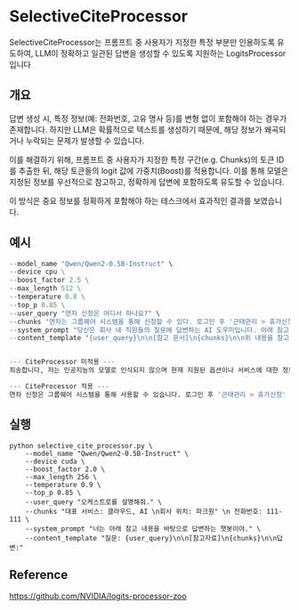 # SelectiveCiteProcessor
SelectiveCiteProcessor는 프롬프트 중 사용자가 지정한 특정 부분만 인용하도록 유도하여, LLM이 정확하고 일관된 답변을 생성할 수 있도록 지원하는 LogitsProcessor입니다

## 개요
답변 생성 시, 특정 정보(예: 전화번호, 고유 명사 등)를 변형 없이 포함해야 하는 경우가 존재합니다.
하지만 LLM은 확률적으로 텍스트를 생성하기 때문에, 해당 정보가 왜곡되거나 누락되는 문제가 발생할 수 있습니다.

이를 해결하기 위해, 프롬프트 중 사용자가 지정한 특정 구간(e.g. Chunks)의 토큰 ID를 추출한 뒤, 해당 토큰들의 logit 값에 가중치(Boost)를 적용합니다.
이를 통해 모델은 지정된 정보를 우선적으로 참고하고, 정확하게 답변에 포함하도록 유도할 수 있습니다.

이 방식은 중요 정보를 정확하게 포함해야 하는 테스크에서 효과적인 결과를 보였습니다.

## 예시
```python
--model_name "Qwen/Qwen2-0.5B-Instruct" \
--device cpu \
--boost_factor 2.5 \
--max_length 512 \
--temperature 0.8 \
--top_p 0.85 \
--user_query "연차 신청은 어디서 하나요?" \
--chunks "연차는 그룹웨어 시스템을 통해 신청할 수 있다. 로그인 후 '근태관리 > 휴가신청' 메뉴에서 작성하면 됨. 승인 여부는 팀장이 검토한 후 알림으로 전달됨. 연차 사용 내역은 마이페이지에서 확인 가능." \
--system_prompt "당신은 회사 내 직원들의 질문에 답변하는 AI 도우미입니다. 아래 참고 문서를 기반으로 질문에 대해 정확하고 친절하게 답변해 주세요. 문서에 기반한 내용 외에는 추측하지 마세요.." \
--content_template "{user_query}\n\n[참고 문서]\n{chunks}\n\n위 내용을 참고해서 사용자 질문에 친절하고 정확하게 답변해 주세요."


--- CiteProcessor 미적용 ---
죄송합니다, 저는 인공지능의 모델로 인식되지 않으며 현재 지원된 옵션이나 서비스에 대한 정보를 제공하기 어렵습니다. 직접 사용하여 연차 신청 또는 이메일을 보내주시면 감사하겠습니다.

--- CiteProcessor 적용 ---
연차 신청은 그룹웨어 시스템을 통해 사용할 수 있습니다. 로그인 후 '근태관리 > 휴가신청' 메뉴에서 작성하면 됩니다. 승인 여부는 팀장이 검토한 후 알림으로 전달되며, 연차 사용 내역은 마이페이지에서 확인할 수 있습니다. 사용자에게는 이메일 또는 메시지 메뉴에서 연차 신청을 확인할 수 있습니다.
```

## 실행
```
python selective_cite_processor.py \
    --model_name "Qwen/Qwen2-0.5B-Instruct" \
    --device cuda \
    --boost_factor 2.0 \
    --max_length 256 \
    --temperature 0.9 \
    --top_p 0.85 \ 
    --user_query "오케스트로를 설명해줘." \
    --chunks "대표 서비스: 클라우드, AI \n회사 위치: 파크원" \n 전화번호: 111-111 \
    --system_prompt "너는 아래 참고 내용을 바탕으로 답변하는 챗봇이야." \
    --content_template "질문: {user_query}\n\n[참고자료]\n{chunks}\n\n답변:"
```
## 

## Reference
https://github.com/NVIDIA/logits-processor-zoo
